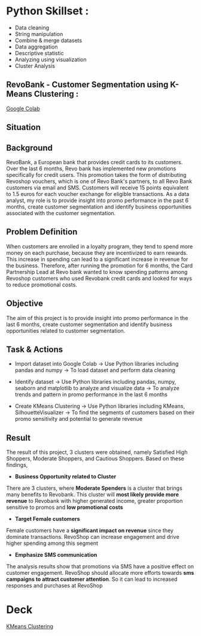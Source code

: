 # Python Skillset :
- Data cleaning
- String manipulation
- Combine & merge datasets
- Data aggregation
- Descriptive statistic
- Analyzing using visualization
- Cluster Analysis

## RevoBank - Customer Segmentation using K-Means Clustering :
<a href="https://colab.research.google.com/drive/1P4hUoBLUAkVYsrR3NeUQJ6xxGOmBL9V2?usp=sharing"> Google Colab </a>

## Situation

## Background
RevoBank, a European bank that provides credit cards to its customers.
Over the last 6 months, Revo bank has implemented new promotions specifically for credit users. This promotion takes the form of distributing Revoshop vouchers, which is one of Revo Bank's partners, to all Revo Bank customers via email and SMS. Customers will receive 15 points equivalent to 1.5 euros for each voucher exchange for eligible transactions. As a data analyst, my role is to provide insight into promo performance in the past 6 months, create customer segmentation and identify business opportunities associated with the customer segmentation.

## Problem Definition
When customers are enrolled in a loyalty program, they tend to spend more money on each purchase, because they are incentivized to earn rewards. This increase in spending can lead to a significant increase in revenue for the business. Therefore, after running the promotion for 6 months, the Card Partnership Lead at Revo bank wanted to know spending patterns among Revoshop customers who used Revobank credit cards and looked for ways to reduce promotional costs.

## Objective
The aim of this project is to provide insight into promo performance in the last 6 months, create customer segmentation and identify business opportunities related to customer segmentation.

## Task & Actions
- Import dataset into Google Colab ->	Use Python libraries including pandas and numpy ->	To load dataset and perform data cleaning

- Identify dataset -> Use Python libraries including pandas, numpy, seaborn and matplotlib to analyze and visualize data	-> To analyze trends and pattern in promo performance in the last 6 months

- Create KMeans Clustering ->	Use Python libraries including KMeans, SilhouetteVisualizer	-> To find the segments of customers based on their promo sensitivity and potential to generate revenue

## Result
The result of this project, 3 clusters were obtained, namely Satisfied High Shoppers, Moderate Shoppers, and Cautious Shoppers. Based on these findings, 

- **Business Opportunity related to Cluster**

There are 3 clusters, where **Moderate Spenders** is a cluster that brings many benefits to Revobank. This cluster will **most likely provide more revenue** to Revobank with higher generated income, greater proportion sensitive to promos and **low promotional costs**

- **Target Female customers**

Female customers have a **significant impact on revenue** since they dominate transactions. RevoShop can increase engagement and drive higher spending among this segment

- **Emphasize SMS communication**

The analysis results show that promotions via SMS have a positive effect on customer engagement. RevoShop should allocate more efforts towards **sms campaigns to attract customer attention**. So it can lead to increased responses and purchases at RevoShop

# Deck
<a href="https://drive.google.com/file/d/1qyLEh7ffM89JBqP5BqNBcGRthj4HR8Yf/view?usp=share_link"> KMeans Clustering</a>
